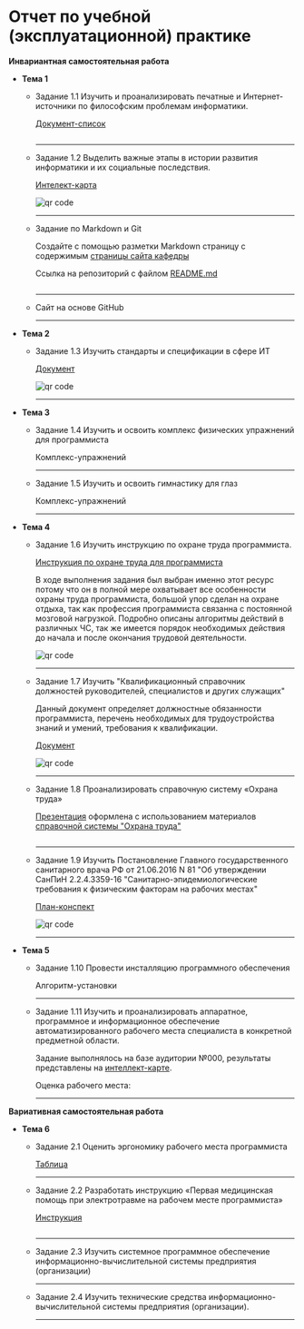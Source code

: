 # Отчет по учебной (эксплуатационной) практике
**Инвариантная самостоятельная работа**

- **Тема 1**

  - Задание 1.1 Изучить и проанализировать печатные и Интернет-источники по философским проблемам информатики.

    [Документ-список](https://github.com/vektoririna/practice_1k_2s/blob/master/1.1%20(1).pdf)

    <img src='https://chart.googleapis.com/chart?cht=qr&chl=https%3A%2F%2Fgithub.com%2Fvektoririna%2Fpractice_1k_2s%2Fblob%2Fmaster%2F1.1.pdf&chs=180x180&choe=UTF-8&chld=L|2' alt=''>

    ---

  - Задание 1.2 Выделить важные этапы в истории развития информатики и их социальные последствия.

    [Интелект-карта](https://github.com/vektoririna/practice_1k_2s/blob/master/%D0%98%D1%81%D1%82%D0%BE%D1%80%D0%B8%D1%8F%20%D0%B8%D0%BD%D1%84%D0%BE%D1%80%D0%BC%D0%B0%D1%82%D0%B8%D0%BA%D0%B8%20%D0%BC%D0%B0%D0%B8%D0%BD%D0%B4%D0%BC%D0%B5%D0%BF.JPG)

    <img src='https://chart.googleapis.com/chart?cht=qr&chl=https%3A%2F%2Fgithub.com%2Fvektoririna%2Fpractice_1k_2s%2Fblob%2Fmaster%2F%25D0%2598%25D1%2581%25D1%2582%25D0%25BE%25D1%2580%25D0%25B8%25D1%258F%2520%25D0%25B8%25D0%25BD%25D1%2584%25D0%25BE%25D1%2580%25D0%25BC%25D0%25B0%25D1%2582%25D0%25B8%25D0%25BA%25D0%25B8%2520%25D0%25BC%25D0%25B0%25D0%25B8%25D0%25BD%25D0%25B4%25D0%25BC%25D0%25B5%25D0%25BF.JPG&chs=180x180&choe=UTF-8&chld=L|2' rel='nofollow' alt='qr code'>

    ---

  - Задание по Markdown и Git

    Создайте с помощью разметки Markdown страницу с содержимым [страницы сайта кафедры](https://ict.herzen.spb.ru/department/about-us) 

    Ссылка на репозиторий с файлом [README.md](https://github.com/herzenuni/zadanie-po-markdown-i-git-vektoririna/blob/master/README.md)

    <img src='https://chart.googleapis.com/chart?cht=qr&chl=https%3A%2F%2Fgithub.com%2Fherzenuni%2Fzadanie-po-markdown-i-git-vektoririna%2Fblob%2Fmaster%2FREADME.md&chs=180x180&choe=UTF-8&chld=L|2' alt=''>

    ---

  - Сайт на основе GitHub

    ---

- **Тема 2**

  - Задание 1.3 Изучить стандарты и спецификации в сфере ИТ

    [Документ](https://github.com/vektoririna/practice_1k_2s/blob/master/1.3.pdf)
    
    <img src='https://chart.googleapis.com/chart?cht=qr&chl=https%3A%2F%2Fgithub.com%2Fvektoririna%2Fpractice_1k_2s%2Fblob%2Fmaster%2F1.3.pdf&chs=180x180&choe=UTF-8&chld=L|2' alt='qr code'>
    
    ---

- **Тема 3**

  - Задание 1.4 Изучить и освоить комплекс физических упражнений для программиста

    Комплекс-упражнений

    ---

  - Задание 1.5 Изучить и освоить гимнастику для глаз

    Комплекс-упражнений 

    ---

- **Тема 4**

  - Задание 1.6 Изучить инструкцию по охране труда программиста.

    [Инструкция по охране труда для программиста](http://sysot.ru/%D0%B8%D0%BD%D1%81%D1%82%D1%80%D1%83%D0%BA%D1%86%D0%B8%D1%8F-%D0%BF%D0%BE-%D0%BE%D1%85%D1%80%D0%B0%D0%BD%D0%B5-%D1%82%D1%80%D1%83%D0%B4%D0%B0-%D0%B4%D0%BB%D1%8F-%D0%BF%D1%80%D0%BE%D0%B3%D1%80%D0%B0/)

    В ходе выполнения задания был выбран именно этот ресурс потому что он в полной мере охватывает все особенности охраны труда программиста, большой упор сделан на охране отдыха, так как профессия программиста связанна с постоянной мозговой нагрузкой. Подробно описаны алгоритмы действий в различных ЧС, так же имеется порядок необходимых действия до начала и после окончания трудовой деятельности. 

    

    <img src='https://chart.googleapis.com/chart?cht=qr&chl=http%3A%2F%2Fsysot.ru%2F%25D0%25B8%25D0%25BD%25D1%2581%25D1%2582%25D1%2580%25D1%2583%25D0%25BA%25D1%2586%25D0%25B8%25D1%258F-%25D0%25BF%25D0%25BE-%25D0%25BE%25D1%2585%25D1%2580%25D0%25B0%25D0%25BD%25D0%25B5-%25D1%2582%25D1%2580%25D1%2583%25D0%25B4%25D0%25B0-%25D0%25B4%25D0%25BB%25D1%258F-%25D0%25BF%25D1%2580%25D0%25BE%25D0%25B3%25D1%2580%25D0%25B0%2F&chs=180x180&choe=UTF-8&chld=L|2' alt='qr code'>

    ---

  - Задание 1.7 Изучить "Квалификационный справочник должностей руководителей, специалистов и других служащих"

    Данный документ определяет должностные обязанности программиста, перечень необходимых для трудоустройства знаний и умений, требования к квалификации.

    [Документ](http://www.consultant.ru/document/cons_doc_LAW_58804/e14327394d63c4f451508a6f2d1ae0c7d73e9359/)

    <img src='https://chart.googleapis.com/chart?cht=qr&chl=http%3A%2F%2Fwww.consultant.ru%2Fdocument%2Fcons_doc_LAW_58804%2Fe14327394d63c4f451508a6f2d1ae0c7d73e9359%2F&chs=180x180&choe=UTF-8&chld=L|2' alt='qr code'>

    ---

  - Задание 1.8 Проанализировать справочную систему «Охрана труда»

    [Презентация](https://github.com/vektoririna/practice_1k_2s/blob/master/1.8.pdf) оформлена с использованием материалов [справочной системы "Охрана труда"](https://vip.1otruda.ru/)

    <img src='https://chart.googleapis.com/chart?cht=qr&chl=https%3A%2F%2Fgithub.com%2Fvektoririna%2Fpractice_1k_2s%2Fblob%2Fmaster%2F1.8.pdf&chs=180x180&choe=UTF-8&chld=L|2' alt=''>

    ---

  - Задание 1.9 Изучить Постановление Главного государственного санитарного врача РФ от 21.06.2016 N 81 "Об утверждении СанПиН 2.2.4.3359-16 "Санитарно-эпидемиологические требования к физическим факторам на рабочих местах" 

    [План-конспект](https://github.com/vektoririna/practice_1k_2s/blob/master/1.9.pdf)

    <img src='https://chart.googleapis.com/chart?cht=qr&chl=https%3A%2F%2Fgithub.com%2Fvektoririna%2Fpractice_1k_2s%2Fblob%2Fmaster%2F1.9.pdf&chs=180x180&choe=UTF-8&chld=L|2' alt='qr code'>

    ---

- **Тема 5**

  - Задание 1.10 Провести инсталляцию программного обеспечения
  
    Алгоритм-установки
  
    
  
    ---
  
  - Задание 1.11 Изучить и проанализировать аппаратное, программное и информационное обеспечение автоматизированного рабочего места специалиста в конкретной предметной области.
  
    Задание выполнялось на базе аудитории №000, результаты представлены на [интеллект-карте](https://github.com/vektoririna/practice_1k_2s/blob/master/1.11(%D0%BD%D0%B5%20%D0%B3%D0%BE%D1%82%D0%BE%D0%B2).pdf).
  
    Оценка рабочего места: 
  
    ---

**Вариативная самостоятельная работа**

- **Тема 6**

  - Задание 2.1 Оценить эргономику рабочего места программиста

    [Таблица](https://github.com/vektoririna/practice_1k_2s/blob/master/2.1.pdf)

    ---

  - Задание 2.2 Разработать инструкцию «Первая медицинская помощь при электротравме на рабочем месте программиста»

    [Инструкция](https://github.com/vektoririna/practice_1k_2s/blob/master/2.2.pdf) 

    <img src='https://chart.googleapis.com/chart?cht=qr&chl=https%3A%2F%2Fgithub.com%2Fvektoririna%2Fpractice_1k_2s%2Fblob%2Fmaster%2F2.2.pdf&chs=180x180&choe=UTF-8&chld=L|2' alt=''>

    ---

  - Задание 2.3 Изучить системное программное обеспечение информационно-вычислительной системы предприятия (организации)

    ---

  - Задание 2.4 Изучить технические средства информационно-вычислительной системы предприятия (организации).

    ---

